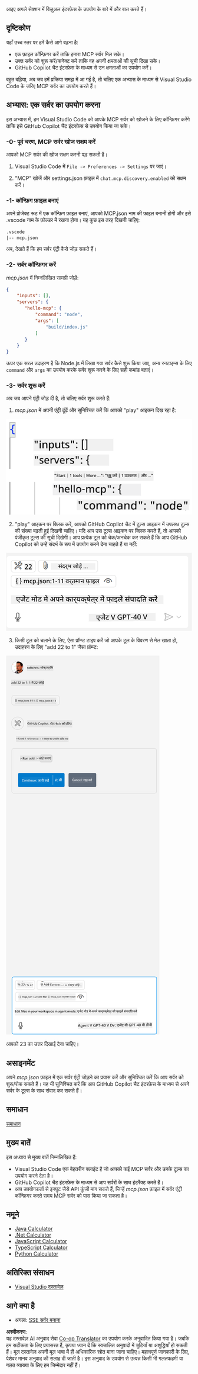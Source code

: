 <!--
CO_OP_TRANSLATOR_METADATA:
{
  "original_hash": "54e9ffc5dba01afcb8880a9949fd1881",
  "translation_date": "2025-07-13T19:26:18+00:00",
  "source_file": "03-GettingStarted/04-vscode/README.md",
  "language_code": "hi"
}
-->
आइए अगले सेक्शन में विज़ुअल इंटरफ़ेस के उपयोग के बारे में और बात करते हैं।

## दृष्टिकोण

यहाँ उच्च स्तर पर हमें कैसे आगे बढ़ना है:

- एक फ़ाइल कॉन्फ़िगर करें ताकि हमारा MCP सर्वर मिल सके।
- उक्त सर्वर को शुरू करें/कनेक्ट करें ताकि वह अपनी क्षमताओं की सूची दिखा सके।
- GitHub Copilot चैट इंटरफ़ेस के माध्यम से उन क्षमताओं का उपयोग करें।

बहुत बढ़िया, अब जब हमें प्रक्रिया समझ में आ गई है, तो चलिए एक अभ्यास के माध्यम से Visual Studio Code के जरिए MCP सर्वर का उपयोग करते हैं।

## अभ्यास: एक सर्वर का उपयोग करना

इस अभ्यास में, हम Visual Studio Code को आपके MCP सर्वर को खोजने के लिए कॉन्फ़िगर करेंगे ताकि इसे GitHub Copilot चैट इंटरफ़ेस से उपयोग किया जा सके।

### -0- पूर्व चरण, MCP सर्वर खोज सक्षम करें

आपको MCP सर्वर की खोज सक्षम करनी पड़ सकती है।

1. Visual Studio Code में `File -> Preferences -> Settings` पर जाएं।

2. "MCP" खोजें और settings.json फ़ाइल में `chat.mcp.discovery.enabled` को सक्षम करें।

### -1- कॉन्फ़िग फ़ाइल बनाएं

अपने प्रोजेक्ट रूट में एक कॉन्फ़िग फ़ाइल बनाएं, आपको MCP.json नाम की फ़ाइल बनानी होगी और इसे .vscode नाम के फ़ोल्डर में रखना होगा। यह कुछ इस तरह दिखनी चाहिए:

```text
.vscode
|-- mcp.json
```

अब, देखते हैं कि हम सर्वर एंट्री कैसे जोड़ सकते हैं।

### -2- सर्वर कॉन्फ़िगर करें

*mcp.json* में निम्नलिखित सामग्री जोड़ें:

```json
{
    "inputs": [],
    "servers": {
       "hello-mcp": {
           "command": "node",
           "args": [
               "build/index.js"
           ]
       }
    }
}
```

ऊपर एक सरल उदाहरण है कि Node.js में लिखा गया सर्वर कैसे शुरू किया जाए, अन्य रनटाइम्स के लिए `command` और `args` का उपयोग करके सर्वर शुरू करने के लिए सही कमांड बताएं।

### -3- सर्वर शुरू करें

अब जब आपने एंट्री जोड़ दी है, तो चलिए सर्वर शुरू करते हैं:

1. *mcp.json* में अपनी एंट्री ढूंढें और सुनिश्चित करें कि आपको "play" आइकन दिख रहा है:

  ![Visual Studio Code में सर्वर शुरू करना](../../../../translated_images/vscode-start-server.8e3c986612e3555de47e5b1e37b2f3020457eeb6a206568570fd74a17e3796ad.hi.png)  

2. "play" आइकन पर क्लिक करें, आपको GitHub Copilot चैट में टूल्स आइकन में उपलब्ध टूल्स की संख्या बढ़ती हुई दिखनी चाहिए। यदि आप उस टूल्स आइकन पर क्लिक करते हैं, तो आपको पंजीकृत टूल्स की सूची दिखेगी। आप प्रत्येक टूल को चेक/अनचेक कर सकते हैं कि आप GitHub Copilot को उन्हें संदर्भ के रूप में उपयोग करने देना चाहते हैं या नहीं:

  ![Visual Studio Code में टूल्स](../../../../translated_images/vscode-tool.0b3bbea2fb7d8c26ddf573cad15ef654e55302a323267d8ee6bd742fe7df7fed.hi.png)

3. किसी टूल को चलाने के लिए, ऐसा प्रॉम्प्ट टाइप करें जो आपके टूल के विवरण से मेल खाता हो, उदाहरण के लिए "add 22 to 1" जैसा प्रॉम्प्ट:

  ![GitHub Copilot से टूल चलाना](../../../../translated_images/vscode-agent.d5a0e0b897331060518fe3f13907677ef52b879db98c64d68a38338608f3751e.hi.png)

  आपको 23 का उत्तर दिखाई देना चाहिए।

## असाइनमेंट

अपने *mcp.json* फ़ाइल में एक सर्वर एंट्री जोड़ने का प्रयास करें और सुनिश्चित करें कि आप सर्वर को शुरू/रोक सकते हैं। यह भी सुनिश्चित करें कि आप GitHub Copilot चैट इंटरफ़ेस के माध्यम से अपने सर्वर के टूल्स के साथ संवाद कर सकते हैं।

## समाधान

[समाधान](./solution/README.md)

## मुख्य बातें

इस अध्याय से मुख्य बातें निम्नलिखित हैं:

- Visual Studio Code एक बेहतरीन क्लाइंट है जो आपको कई MCP सर्वर और उनके टूल्स का उपयोग करने देता है।
- GitHub Copilot चैट इंटरफ़ेस के माध्यम से आप सर्वरों के साथ इंटरैक्ट करते हैं।
- आप उपयोगकर्ता से इनपुट जैसे API कुंजी मांग सकते हैं, जिन्हें *mcp.json* फ़ाइल में सर्वर एंट्री कॉन्फ़िगर करते समय MCP सर्वर को पास किया जा सकता है।

## नमूने

- [Java Calculator](../samples/java/calculator/README.md)
- [.Net Calculator](../../../../03-GettingStarted/samples/csharp)
- [JavaScript Calculator](../samples/javascript/README.md)
- [TypeScript Calculator](../samples/typescript/README.md)
- [Python Calculator](../../../../03-GettingStarted/samples/python)

## अतिरिक्त संसाधन

- [Visual Studio दस्तावेज़](https://code.visualstudio.com/docs/copilot/chat/mcp-servers)

## आगे क्या है

- अगला: [SSE सर्वर बनाना](../05-sse-server/README.md)

**अस्वीकरण**:  
यह दस्तावेज़ AI अनुवाद सेवा [Co-op Translator](https://github.com/Azure/co-op-translator) का उपयोग करके अनुवादित किया गया है। जबकि हम सटीकता के लिए प्रयासरत हैं, कृपया ध्यान दें कि स्वचालित अनुवादों में त्रुटियाँ या अशुद्धियाँ हो सकती हैं। मूल दस्तावेज़ अपनी मूल भाषा में ही अधिकारिक स्रोत माना जाना चाहिए। महत्वपूर्ण जानकारी के लिए, पेशेवर मानव अनुवाद की सलाह दी जाती है। इस अनुवाद के उपयोग से उत्पन्न किसी भी गलतफहमी या गलत व्याख्या के लिए हम जिम्मेदार नहीं हैं।